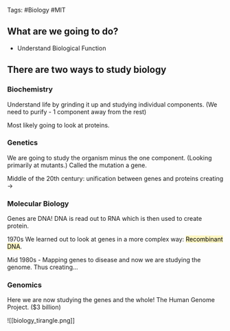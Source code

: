 Tags: #Biology #MIT 

## What are we going to do?
* Understand Biological Function

## There are two ways to study biology

### Biochemistry
Understand life by grinding it up and studying individual components. (We need to purify - 1 component away from the rest)

Most likely going to look at proteins.

### Genetics
We are going to study the organism minus the one component. (Looking primarily at mutants.) Called the mutation a gene.

Middle of the 20th century: unification between genes and proteins creating →

### Molecular Biology
Genes are DNA!
DNA is read out to RNA which is then used to create protein.

1970s We learned out to look at genes in a more complex way: <mark style="background: #FFF3A3A6;">Recombinant DNA</mark>.

Mid 1980s - Mapping genes to disease and now we are studying the genome. Thus creating…

### Genomics
Here we are now studying the genes and the whole! The Human Genome Project. ($3 billion)

![[biology_tirangle.png]]

